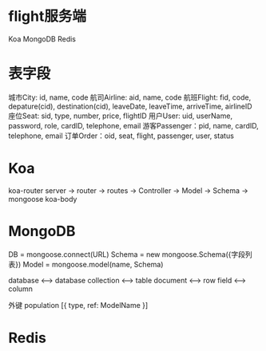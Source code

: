 # flight服务端
Koa
MongoDB
Redis

# 表字段
城市City: id, name, code
航司Airline: aid, name, code
航班Flight: fid, code, depature(cid), destination(cid), leaveDate, leaveTime, arriveTime, airlineID
座位Seat: sid, type, number, price, flightID
用户User: uid, userName, password, role, cardID, telephone, email
游客Passenger：pid, name, cardID, telephone, email
订单Order：oid, seat, flight, passenger, user, status

# Koa
koa-router
  server -> router -> routes -> Controller -> Model -> Schema -> mongoose
koa-body

# MongoDB
DB = mongoose.connect(URL)
Schema = new mongoose.Schema({字段列表})
Model = mongoose.model(name, Schema)

database <——> database
collection <——> table
document <——> row
field <——> column

外键 population [{ type, ref: ModelName }]

# Redis
